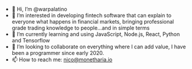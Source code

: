 - 👋 Hi, I’m @warpalatino
- 👀 I’m interested in developing fintech software that can explain to everyone what happens in financial markets, bringing professional grade trading knowledge to people...and in simple terms
- 🌱 I’m currently learning and using JavaScript, Node.js, React, Python and Tensorflow
- 💞️ I’m looking to collaborate on everything where I can add value, I have been a programmer since early 2020.
- 📫 How to reach me: nico@monetharia.io

<!---
warpalatino/warpalatino is a ✨ special ✨ repository because its `README.md` (this file) appears on your GitHub profile.
You can click the Preview link to take a look at your changes.
--->
